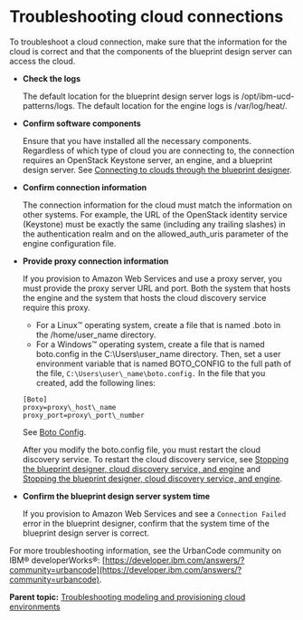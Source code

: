 # Troubleshooting cloud connections

To troubleshoot a cloud connection, make sure that the information for the cloud is correct and that the components of the blueprint design server can access the cloud.

-   **Check the logs**

    The default location for the blueprint design server logs is /opt/ibm-ucd-patterns/logs. The default location for the engine logs is /var/log/heat/.

-   **Confirm software components**

    Ensure that you have installed all the necessary components. Regardless of which type of cloud you are connecting to, the connection requires an OpenStack Keystone server, an engine, and a blueprint design server. See [Connecting to clouds through the blueprint designer](security_cloud_connection.md).

-   **Confirm connection information**

    The connection information for the cloud must match the information on other systems. For example, the URL of the OpenStack identity service \(Keystone\) must be exactly the same \(including any trailing slashes\) in the authentication realm and on the allowed\_auth\_uris parameter of the engine configuration file.

-   **Provide proxy connection information**

    If you provision to Amazon Web Services and use a proxy server, you must provide the proxy server URL and port. Both the system that hosts the engine and the system that hosts the cloud discovery service require this proxy.

    -   For a Linux™ operating system, create a file that is named .boto in the /home/user\_name directory.
    -   For a Windows™ operating system, create a file that is named boto.config in the C:\\Users\\user\_name directory. Then, set a user environment variable that is named BOTO\_CONFIG to the full path of the file, `C:\Users\user\_name\boto.config.`
    In the file that you created, add the following lines:

    ```
    [Boto]
    proxy=proxy\_host\_name
    proxy_port=proxy\_port\_number
    ```

    See [Boto Config](http://boto.readthedocs.org/en/latest/boto_config_tut.html).

    After you modify the boto.config file, you must restart the cloud discovery service. To restart the cloud discovery service, see [Stopping the blueprint designer, cloud discovery service, and engine](../../com.ibm.udeploy.install.doc/topics/stop_patterns.md) and [Stopping the blueprint designer, cloud discovery service, and engine](../../com.ibm.udeploy.install.doc/topics/stop_patterns.md).

-   **Confirm the blueprint design server system time**

    If you provision to Amazon Web Services and see a `Connection Failed` error in the blueprint designer, confirm that the system time of the blueprint design server is correct.


For more troubleshooting information, see the UrbanCode community on IBM® developerWorks®: [https://developer.ibm.com/answers/?community=urbancode](https://developer.ibm.com/answers/?community=urbancode).

**Parent topic:** [Troubleshooting modeling and provisioning cloud environments](../../com.ibm.udeploy.doc/topics/trouble_blueprints_ov.md)

